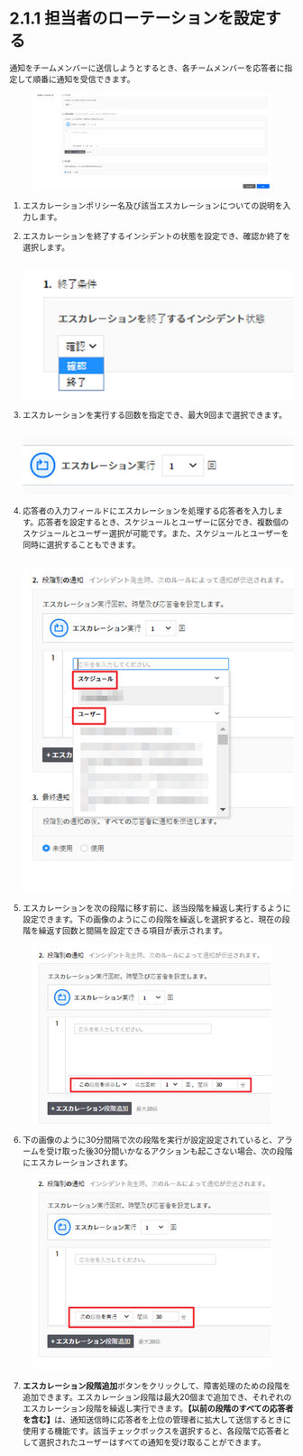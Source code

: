 # 2.1.1 担当者のローテーションを設定する

通知をチームメンバーに送信しようとするとき、各チームメンバーを応答者に指定して順番に通知を受信できます。

<figure><img src="../../.gitbook/assets/image (239).png" alt=""><figcaption></figcaption></figure>



1. エスカレーションポリシー名及び該当エスカレーションについての説明を入力します。



2.  エスカレーションを終了するインシデントの状態を設定でき、確認か終了を選択します。

    \
    ![](<../../.gitbook/assets/image (240).png>)



3.  エスカレーションを実行する回数を指定でき、最大9回まで選択できます。

    \
    ![](<../../.gitbook/assets/image (241).png>)



4.  応答者の入力フィールドにエスカレーションを処理する応答者を入力します。応答者を設定するとき、スケジュールとユーザーに区分でき、複数個のスケジュールとユーザー選択が可能です。また、スケジュールとユーザーを同時に選択することもできます。

    \
    ![](<../../.gitbook/assets/image (242).png>)



5. エスカレーションを次の段階に移す前に、該当段階を繰返し実行するように設定できます。下の画像のようにこの段階を繰返しを選択すると、現在の段階を繰返す回数と間隔を設定できる項目が表示されます。

<figure><img src="../../.gitbook/assets/image (245).png" alt=""><figcaption></figcaption></figure>

6. 下の画像のように30分間隔で次の段階を実行が設定設定されていると、アラームを受け取った後30分間いかなるアクションも起こさない場合、次の段階にエスカレーションされます。

<figure><img src="../../.gitbook/assets/image (247).png" alt=""><figcaption></figcaption></figure>



7. **エスカレーション段階追加**ボタンをクリックして、障害処理のための段階を追加できます。エスカレーション段階は最大20個まで追加でき、それぞれのエスカレーション段階を繰返し実行できます。**【以前の段階のすべての応答者を含む】**&#x306F;、通知送信時に応答者を上位の管理者に拡大して送信するときに使用する機能です。該当チェックボックスを選択すると、各段階で応答者として選択されたユーザーはすべての通知を受け取ることができます。



<figure><img src="https://lh7-rt.googleusercontent.com/docsz/AD_4nXerLzE2E3nqX1MJox9GMxyB04eizCgYlFnENupw1p6DAdw6uC6GB2fO76Mm2-XCDGX3vDOOgaJTjkpdxOgtEebOhI1XhgvcXyjkUijvm3OvR8-PtzDhiEX2Ot35VRDUC9EfnGQq4vk5fxxP5N5VUx9YGh4C?key=0Xa7fMJhbTOfjN6ztS0Ywg" alt=""><figcaption></figcaption></figure>
